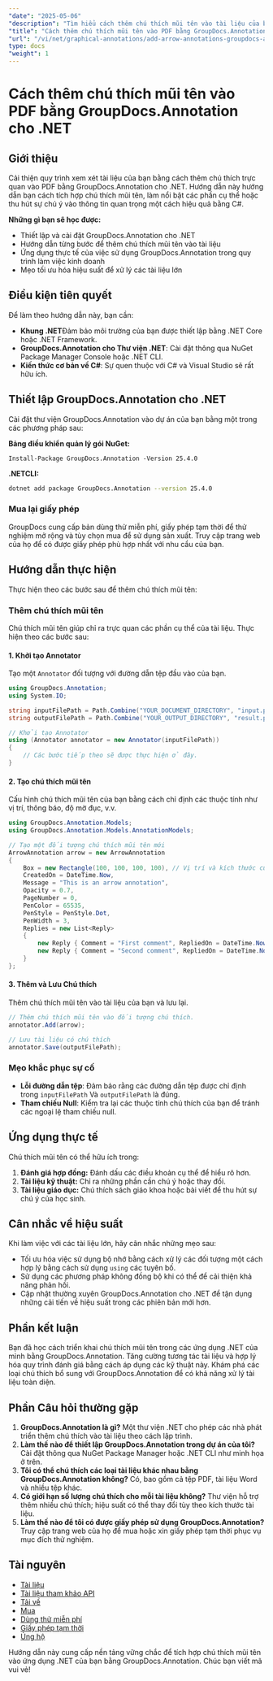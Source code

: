 ```yaml
---
"date": "2025-05-06"
"description": "Tìm hiểu cách thêm chú thích mũi tên vào tài liệu của bạn bằng GroupDocs.Annotation cho .NET. Hướng dẫn này cung cấp hướng dẫn từng bước với các ví dụ về mã."
"title": "Cách thêm chú thích mũi tên vào PDF bằng GroupDocs.Annotation cho .NET"
"url": "/vi/net/graphical-annotations/add-arrow-annotations-groupdocs-annotation-dotnet/"
type: docs
"weight": 1
---
```


# Cách thêm chú thích mũi tên vào PDF bằng GroupDocs.Annotation cho .NET

## Giới thiệu
Cải thiện quy trình xem xét tài liệu của bạn bằng cách thêm chú thích trực quan vào PDF bằng GroupDocs.Annotation cho .NET. Hướng dẫn này hướng dẫn bạn cách tích hợp chú thích mũi tên, làm nổi bật các phần cụ thể hoặc thu hút sự chú ý vào thông tin quan trọng một cách hiệu quả bằng C#. 

**Những gì bạn sẽ học được:**
- Thiết lập và cài đặt GroupDocs.Annotation cho .NET
- Hướng dẫn từng bước để thêm chú thích mũi tên vào tài liệu
- Ứng dụng thực tế của việc sử dụng GroupDocs.Annotation trong quy trình làm việc kinh doanh
- Mẹo tối ưu hóa hiệu suất để xử lý các tài liệu lớn

## Điều kiện tiên quyết
Để làm theo hướng dẫn này, bạn cần:
- **Khung .NET**Đảm bảo môi trường của bạn được thiết lập bằng .NET Core hoặc .NET Framework.
- **GroupDocs.Annotation cho Thư viện .NET**: Cài đặt thông qua NuGet Package Manager Console hoặc .NET CLI.
- **Kiến thức cơ bản về C#**: Sự quen thuộc với C# và Visual Studio sẽ rất hữu ích.

## Thiết lập GroupDocs.Annotation cho .NET
Cài đặt thư viện GroupDocs.Annotation vào dự án của bạn bằng một trong các phương pháp sau:

**Bảng điều khiển quản lý gói NuGet:**
```shell
Install-Package GroupDocs.Annotation -Version 25.4.0
```

**.NETCLI:**
```bash
dotnet add package GroupDocs.Annotation --version 25.4.0
```

### Mua lại giấy phép
GroupDocs cung cấp bản dùng thử miễn phí, giấy phép tạm thời để thử nghiệm mở rộng và tùy chọn mua để sử dụng sản xuất. Truy cập trang web của họ để có được giấy phép phù hợp nhất với nhu cầu của bạn.

## Hướng dẫn thực hiện
Thực hiện theo các bước sau để thêm chú thích mũi tên:

### Thêm chú thích mũi tên
Chú thích mũi tên giúp chỉ ra trực quan các phần cụ thể của tài liệu. Thực hiện theo các bước sau:

#### 1. Khởi tạo Annotator
Tạo một `Annotator` đối tượng với đường dẫn tệp đầu vào của bạn.
```csharp
using GroupDocs.Annotation;
using System.IO;

string inputFilePath = Path.Combine("YOUR_DOCUMENT_DIRECTORY", "input.pdf");
string outputFilePath = Path.Combine("YOUR_OUTPUT_DIRECTORY", "result.pdf");

// Khởi tạo Annotator
using (Annotator annotator = new Annotator(inputFilePath))
{
    // Các bước tiếp theo sẽ được thực hiện ở đây.
}
```

#### 2. Tạo chú thích mũi tên
Cấu hình chú thích mũi tên của bạn bằng cách chỉ định các thuộc tính như vị trí, thông báo, độ mờ đục, v.v.
```csharp
using GroupDocs.Annotation.Models;
using GroupDocs.Annotation.Models.AnnotationModels;

// Tạo một đối tượng chú thích mũi tên mới
ArrowAnnotation arrow = new ArrowAnnotation
{
    Box = new Rectangle(100, 100, 100, 100), // Vị trí và kích thước của mũi tên.
    CreatedOn = DateTime.Now,
    Message = "This is an arrow annotation",
    Opacity = 0.7,
    PageNumber = 0, 
    PenColor = 65535,
    PenStyle = PenStyle.Dot,
    PenWidth = 3,
    Replies = new List<Reply>
    {
        new Reply { Comment = "First comment", RepliedOn = DateTime.Now },
        new Reply { Comment = "Second comment", RepliedOn = DateTime.Now }
    }
};
```

#### 3. Thêm và Lưu Chú thích
Thêm chú thích mũi tên vào tài liệu của bạn và lưu lại.
```csharp
// Thêm chú thích mũi tên vào đối tượng chú thích.
annotator.Add(arrow);

// Lưu tài liệu có chú thích
annotator.Save(outputFilePath);
```

### Mẹo khắc phục sự cố
- **Lỗi đường dẫn tệp**: Đảm bảo rằng các đường dẫn tệp được chỉ định trong `inputFilePath` Và `outputFilePath` là đúng.
- **Tham chiếu Null**: Kiểm tra lại các thuộc tính chú thích của bạn để tránh các ngoại lệ tham chiếu null.

## Ứng dụng thực tế
Chú thích mũi tên có thể hữu ích trong:
1. **Đánh giá hợp đồng:** Đánh dấu các điều khoản cụ thể để hiểu rõ hơn.
2. **Tài liệu kỹ thuật:** Chỉ ra những phần cần chú ý hoặc thay đổi.
3. **Tài liệu giáo dục:** Chú thích sách giáo khoa hoặc bài viết để thu hút sự chú ý của học sinh.

## Cân nhắc về hiệu suất
Khi làm việc với các tài liệu lớn, hãy cân nhắc những mẹo sau:
- Tối ưu hóa việc sử dụng bộ nhớ bằng cách xử lý các đối tượng một cách hợp lý bằng cách sử dụng `using` các tuyên bố.
- Sử dụng các phương pháp không đồng bộ khi có thể để cải thiện khả năng phản hồi.
- Cập nhật thường xuyên GroupDocs.Annotation cho .NET để tận dụng những cải tiến về hiệu suất trong các phiên bản mới hơn.

## Phần kết luận
Bạn đã học cách triển khai chú thích mũi tên trong các ứng dụng .NET của mình bằng GroupDocs.Annotation. Tăng cường tương tác tài liệu và hợp lý hóa quy trình đánh giá bằng cách áp dụng các kỹ thuật này. Khám phá các loại chú thích bổ sung với GroupDocs.Annotation để có khả năng xử lý tài liệu toàn diện.

## Phần Câu hỏi thường gặp
1. **GroupDocs.Annotation là gì?**
   Một thư viện .NET cho phép các nhà phát triển thêm chú thích vào tài liệu theo cách lập trình.
2. **Làm thế nào để thiết lập GroupDocs.Annotation trong dự án của tôi?**
   Cài đặt thông qua NuGet Package Manager hoặc .NET CLI như minh họa ở trên.
3. **Tôi có thể chú thích các loại tài liệu khác nhau bằng GroupDocs.Annotation không?**
   Có, bao gồm cả tệp PDF, tài liệu Word và nhiều tệp khác.
4. **Có giới hạn số lượng chú thích cho mỗi tài liệu không?**
   Thư viện hỗ trợ thêm nhiều chú thích; hiệu suất có thể thay đổi tùy theo kích thước tài liệu.
5. **Làm thế nào để tôi có được giấy phép sử dụng GroupDocs.Annotation?**
   Truy cập trang web của họ để mua hoặc xin giấy phép tạm thời phục vụ mục đích thử nghiệm.

## Tài nguyên
- [Tài liệu](https://docs.groupdocs.com/annotation/net/)
- [Tài liệu tham khảo API](https://reference.groupdocs.com/annotation/net/)
- [Tải về](https://releases.groupdocs.com/annotation/net/)
- [Mua](https://purchase.groupdocs.com/buy)
- [Dùng thử miễn phí](https://releases.groupdocs.com/annotation/net/)
- [Giấy phép tạm thời](https://purchase.groupdocs.com/temporary-license/)
- [Ủng hộ](https://forum.groupdocs.com/c/annotation/) 

Hướng dẫn này cung cấp nền tảng vững chắc để tích hợp chú thích mũi tên vào ứng dụng .NET của bạn bằng GroupDocs.Annotation. Chúc bạn viết mã vui vẻ!